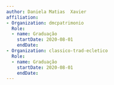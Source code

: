```yaml
---
author: Daniela Matias  Xavier
affiliation:
- Organization: dmcpatrimonio
  Role:
  - name: Graduação
    startDate: 2020-08-01
    endDate: 
- Organization: classico-trad-ecletico
  Role:
  - name: Graduação
    startDate: 2020-08-01
    endDate: 
---
```




